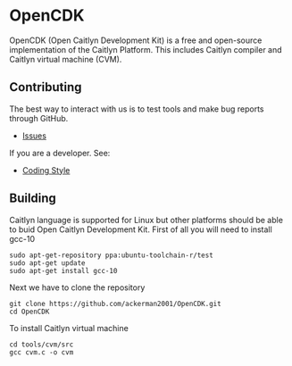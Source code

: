 # OpenCDK
OpenCDK (Open Caitlyn Development Kit) is a free and open-source implementation of the Caitlyn Platform. This includes Caitlyn compiler and Caitlyn virtual machine (CVM).
## Contributing
The best way to interact with us is to test tools and make bug reports through GitHub.
* [Issues](https://github.com/ackerman2001/OpenCDK/issues)

If you are a developer. See:
* [Coding Style](https://github.com/ackerman2001/OpenCDK/wiki/Coding-Style)
## Building
Caitlyn language is supported for Linux but other platforms should be able to buid Open Caitlyn Development Kit.
First of all you will need to install gcc-10
```
sudo apt-get-repository ppa:ubuntu-toolchain-r/test
sudo apt-get update
sudo apt-get install gcc-10
```
Next we have to clone the repository
```
git clone https://github.com/ackerman2001/OpenCDK.git
cd OpenCDK
```
To install Caitlyn virtual machine
```
cd tools/cvm/src
gcc cvm.c -o cvm
```

